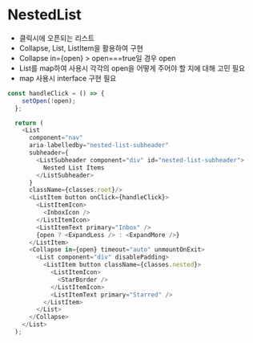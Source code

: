 # NestedList
- 클릭시에 오픈되는 리스트
- Collapse, List, ListItem을 활용하여 구현
- Collapse in={open} > open===true일 경우 open
- List를 map하여 사용시 각각의 open을 어떻게 주어야 할 지에 대해 고민 필요
- map 사용시 interface 구현 필요
```typescript
const handleClick = () => {
    setOpen(!open);
  };

  return (
    <List
      component="nav"
      aria-labelledby="nested-list-subheader"
      subheader={
        <ListSubheader component="div" id="nested-list-subheader">
          Nested List Items
        </ListSubheader>
      }
      className={classes.root}/>
      <ListItem button onClick={handleClick}>
        <ListItemIcon>
          <InboxIcon />
        </ListItemIcon>
        <ListItemText primary="Inbox" />
        {open ? <ExpandLess /> : <ExpandMore />}
      </ListItem>
      <Collapse in={open} timeout="auto" unmountOnExit>
        <List component="div" disablePadding>
          <ListItem button className={classes.nested}>
            <ListItemIcon>
              <StarBorder />
            </ListItemIcon>
            <ListItemText primary="Starred" />
          </ListItem>
        </List>
      </Collapse>
    </List>
  );
```